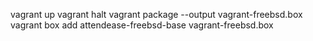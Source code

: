 vagrant up
vagrant halt
vagrant package --output vagrant-freebsd.box
vagrant box add attendease-freebsd-base vagrant-freebsd.box
